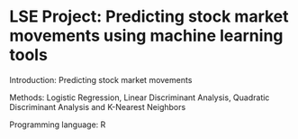 # LSE Project: Predicting stock market movements using machine learning tools

Introduction:
Predicting stock market movements 

Methods:
Logistic Regression, Linear Discriminant Analysis, Quadratic Discriminant Analysis and 
K-Nearest Neighbors

Programming language: 
R
